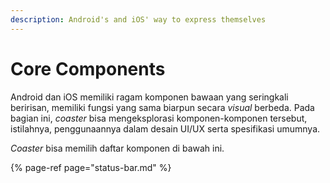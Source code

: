 ```yaml
---
description: Android's and iOS' way to express themselves
---
```


# Core Components

Android dan iOS memiliki ragam komponen bawaan yang seringkali beririsan, memiliki fungsi yang sama biarpun secara _visual_ berbeda. Pada bagian ini, _coaster_ bisa mengeksplorasi komponen-komponen tersebut, istilahnya, penggunaannya dalam desain UI/UX serta spesifikasi umumnya.

_Coaster_ bisa memilih daftar komponen di bawah ini.

{% page-ref page="status-bar.md" %}





 

